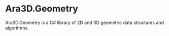 # Ara3D.Geometry

Ara3D.Geometry is a C# library of 2D and 3D geometric data structures and algorithms.  
